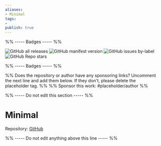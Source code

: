 ```yaml
---
aliases:
- Minimal
tags: 
- 
publish: true
---
```


%% ----- Badges ----- %%

![GitHub all releases](https://img.shields.io/github/downloads/kepano/obsidian-minimal/total?color=573E7A&logo=github&style=for-the-badge) 
![GitHub manifest version](https://img.shields.io/github/manifest-json/v/kepano/obsidian-minimal?color=573E7A&logo=github&style=for-the-badge) 
![GitHub issues by-label](https://img.shields.io/github/issues/kepano/obsidian-minimal/help%20wanted?color=573E7A&logo=github&style=for-the-badge) 
![GitHub Repo stars](https://img.shields.io/github/stars/kepano/obsidian-minimal?color=573E7A&logo=github&style=for-the-badge)

%% ----- Badges ----- %%

%% Does the repository or author have any sponsoring links? Uncomment the next line and add them below. If they don't, please delete the placeholder tag. %%
%% Sponsor this work: #placeholder/author %%

%% ----- Do not edit this section ----- %%

# Minimal

Repository: [GitHub](https://github.com/kepano/obsidian-minimal)



%% ----- Do not edit anything above this line ----- %% 

